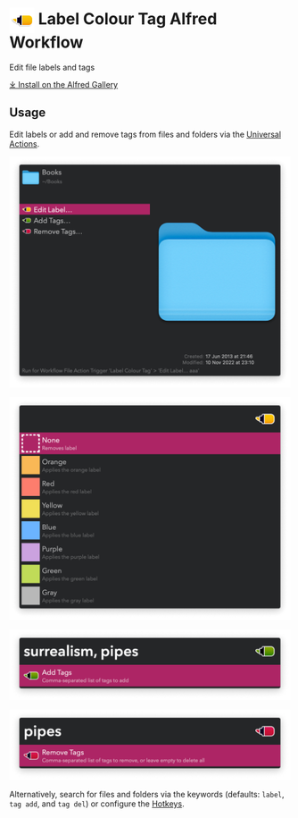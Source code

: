 # <img src='Workflow/icon.png' width='45' align='center' alt='icon'> Label Colour Tag Alfred Workflow

Edit file labels and tags

<a href='https://alfred.app/workflows/vitor/label-colour-tag'>⤓ Install on the Alfred Gallery</a>

## Usage

Edit labels or add and remove tags from files and folders via the [Universal Actions](https://www.alfredapp.com/help/features/universal-actions/).

![Universal actions](Workflow/images/about/universal_actions.png)

![Editing labels](Workflow/images/about/edit_labels.png)

![Adding tags](Workflow/images/about/add_tags.png)

![Removing tags](Workflow/images/about/remove_tags.png)

Alternatively, search for files and folders via the keywords (defaults: `label`, `tag add`, and `tag del`) or configure the [Hotkeys](https://www.alfredapp.com/help/workflows/triggers/hotkey/).

